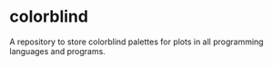 # colorblind
A repository to store colorblind palettes for plots in all programming languages and programs.
